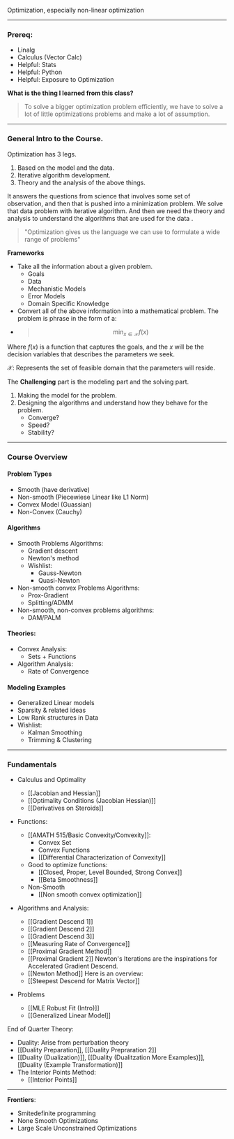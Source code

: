 Optimization, especially non-linear optimization

---

### **Prereq:** 
* Linalg
* Calculus (Vector Calc)
* Helpful: Stats 
* Helpful: Python 
* Helpful: Exposure to Optimization

**What is the thing I learned from this class?** 

> To solve a bigger optimization problem efficiently, we have to solve a lot of little optimizations problems and make a lot of assumption. 

---
### **General Intro to the Course.** 

Optimization has 3 legs. 
1. Based on the model and the data. 
2. Iterative algorithm development.
3. Theory and the analysis of the above things. 

It answers the questions from science that involves some set of observation, and then that is pushed into a minimization problem. We solve that data problem with iterative algorithm. And then we need the theory and analysis to understand the algorithms that are used for the data .

> "Optimization gives us the language we can use to formulate a wide range of problems"

**Frameworks**

* Take all the information about a given problem. 
	* Goals
	* Data
	* Mechanistic Models 
	* Error Models 
	* Domain Specific Knowledge
* Convert all of the above information into a mathematical problem. The problem is phrase in the form of a: 
* > $$\min_{x\in \mathcal{X}} f(x)$$

Where $f(x)$ is a function that captures the goals, and the $x$ will be the decision variables that describes the parameters we seek. 

$\mathcal{X}$: Represents the set of feasible domain that the parameters will reside. 

The **Challenging** part is the modeling part and the solving part. 
1. Making the model for the problem.
2. Designing the algorithms and understand how they behave for the problem. 
	* Converge? 
	* Speed? 
	* Stability?

---
### **Course Overview**
#### Problem Types
* Smooth (have derivative)
* Non-smooth (Piecewiese Linear like L1 Norm)
* Convex Model (Guassian)
* Non-Convex (Cauchy)

#### Algorithms
* Smooth Problems Algorithms: 
	* Gradient descent 
	* Newton's method 
	* Wishlist: 
		* Gauss-Newton
		* Quasi-Newton
* Non-smooth convex Problems Algorithms: 
	* Prox-Gradient
	* Splitting/ADMM 
* Non-smooth, non-convex problems algorithms: 
	* DAM/PALM

#### Theories: 
* Convex Analysis: 
	* Sets + Functions
* Algorithm Analysis: 
	* Rate of Convergence

#### Modeling Examples
* Generalized Linear models 
* Sparsity & related ideas
* Low Rank structures in Data
* Wishlist: 
	* Kalman Smoothing
	* Trimming & Clustering


---

### **Fundamentals**
* Calculus and Optimality
	* [[Jacobian and Hessian]]
	* [[Optimality Conditions (Jacobian Hessian)]]
	* [[Derivatives on Steroids]]

* Functions: 
	* [[AMATH 515/Basic Convexity/Convexity]]: 
		* Convex Set
		* Convex Functions
		* [[Differential Characterization of Convexity]]
	* Good to optimize functions: 
		* [[Closed, Proper, Level Bounded, Strong Convex]]
		* [[Beta Smoothness]]
	* Non-Smooth
		* [[Non smooth convex optimization]]
		
* Algorithms and Analysis: 
	* [[Gradient Descend 1]]
	* [[Gradient Descend 2]]
	* [[Gradient Descend 3]]
    * [[Measuring Rate of Convergence]]
    * [[Proximal Gradient Method]]
    * [[Proximal Gradient 2]]
    Newton's Iterations are the inspirations for Accelerated Gradient Descend. 
	* [[Newton Method]]
	Here is an overview: 
	* [[Steepest Descend for Matrix Vector]]

* Problems
	* [[MLE Robust Fit (Intro)]]
	* [[Generalized Linear Model]]


End of Quarter Theory: 

* Duality: Arise from perturbation theory 
* [[Duality Preparation]], [[Duality Prepraration 2]]
* [[Duality (Dualization)]], [[Duality (Dualitzation More Examples)]], [[Duality (Example Transformation)]]
* The Interior Points Method: 
	*  [[Interior Points]]



--- 
**Frontiers**: 

* Smitedefinite programming 
* None Smooth Optimizations
* Large Scale Unconstrained Optimizations